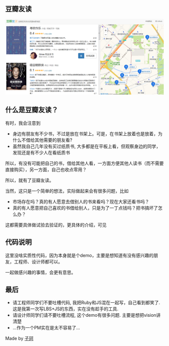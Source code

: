 豆瓣友读
-------

![](./public/screenshot.png)

## 什么是豆瓣友读？

有时，我会注意到

- 身边有朋友有不少书，不过是放在书架上。可是，在书架上放着也是放着，为什么不借给其他需要的朋友看?
- 虽然我自己几年没有买过纸质书, 大多都是在平板上看，但观察身边的同学，发现还是有不少人在看纸质书

所以，有没有可能把自己的书，借给其他人看，一方面方便其他人读书（而不需要直接购买），另一方面，自己也收点零用？

所以，就有了豆瓣友读。

当然，这只是一个简单的想法，实际做起来会有很多问题，比如

- 市场存在吗？真的有人愿意去借别人的书来看吗？现在大家还看书吗？
- 真的有人愿意把自己喜欢的书借给别人，只是为了一丁点钱吗？把书搞坏了怎么办？

这都需要具体做试验去验证的，更具体的介绍，可见[]()

## 代码说明

这里没啥实质性代码，因为本身就是个demo，主要是想知道有没有感兴趣的朋友，工程师、设计师都可以。

一起做感兴趣的事情，会更有意思。

## 最后

- 请工程师同学们不要吐槽代码, 我把Ruby和JS混在一起写，自己看到都笑了. 这是我第一次写LBS+JS的东西，实在没有趁手的工具.
- 请设计师同学们请不要吐槽流程, 这个demo有很多问题. 主要是想把vision讲清楚
- ...作为一个PM实在是太不容易了...

Made by [子珂](https://www.douban.com/people/wohaobeia/)
